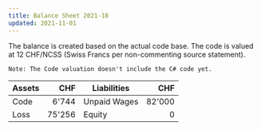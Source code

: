 ```yaml
---
title: Balance Sheet 2021-10
updated: 2021-11-01
---
```


The balance is created based on the actual code base. The code is valued at 12 CHF/NCSS (Swiss Francs per non-commenting source statement).

    Note: The Code valuation doesn't include the C# code yet.

Assets | CHF | Liabilities | CHF
--- | ---: | --- | ---:
Code | 6'744 | Unpaid Wages | 82'000
Loss | 75'256 | Equity | 0
